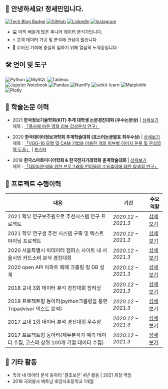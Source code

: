 ## 👋 안녕하세요! 정세민입니다.

[![Tech Blog Badge](https://img.shields.io/badge/Blog-CC0000?style=flat-square&logo=blogger&logoColor=white&link=https://seminj.tistory.com/)](https://seminj.tistory.com/)
[![GitHub](https://img.shields.io/badge/github-%23121011.svg?style=flat-square&logo=github&logoColor=white&link=https://seminj.github.com)](https://seminj.github.io)
[![LinkedIn](https://img.shields.io/badge/linkedin-%230077B5.svg?style=flat-square&logo=linkedin&logoColor=white)](https://www.linkedin.com/in/%EC%84%B8%EB%AF%BC-%EC%A0%95-959476233)
[![Instagram](https://img.shields.io/badge/Instagram-%23E4405F.svg?style=flat-square&logo=Instagram&logoColor=white&link=https://www.instagram.com/se_m.ni/)](https://www.instagram.com/se_m.ni/)

* 💻 아직 배울게 많은 주니어 데이터 분석가입니다.
* ⚡ 고객 데이터 가공 및 분석에 관심이 많습니다. 
* 🌈 주어진 기회에 충실히 임하기 위해 열심히 노력중입니다.

## 🛠 언어 및 도구

![Python](https://img.shields.io/badge/python-darkblue?style=flat-square&logo=python&logoColor=white)
![MySQL](https://img.shields.io/badge/mysql-003545.svg?style=flat-square&logo=mysql&logoColor=white)
![Tableau](https://img.shields.io/badge/Tableau-%235C2D91.svg?style=flat-square&logo=Tableau&logoColor=white)<br>
![Jupyter Notebook](https://img.shields.io/badge/jupyter-%23FA0F00.svg?style=flat-square&logo=jupyter&logoColor=white)
![Pandas](https://img.shields.io/badge/pandas-%23150458.svg?style=flat-square&logo=pandas&logoColor=white)
![NumPy](https://img.shields.io/badge/numpy-%23013243.svg?style=flat-square&logo=numpy&logoColor=white)
![scikit-learn](https://img.shields.io/badge/scikit--learn-%23F7931E.svg?style=flat-square&logo=scikit-learn&logoColor=white)
![Matplotlib](https://img.shields.io/badge/Matplotlib-%2357A143.svg?style=flat-square&logo=plotly&logoColor=white)
![Plotly](https://img.shields.io/badge/Plotly-%233F4F75.svg?style=flat-square&logo=plotly&logoColor=white)


## 📃 학술논문 이력

- 2021 **한국정보기술학회(KIT) 추계 대학생 논문경진대회 (우수논문상)** | [상세보기](https://github.com/seminj/A-Study-on-the-Effect-of-the-Part-of-Speech-on-Movie-Review-Sentiment-Classification-Performance/blob/main/README.md) <br>
제목 : [「품사에 따른 영화 리뷰 감성분석 연구」](https://seminj.github.io/files/2021_paper.pdf) <br>

- 2020 **한국데이터정보과학회 추계학술대회 (포스터논문발표 최우수상)** | [상세보기]() <br>
  제목 : [「VGG-16 모형 및 CAM 기법을 이용한 개의 피부병 이미지 분류 및 관심영역 도출」](https://seminj.github.io/files/2020_paper.pdf) | [포스터](https://seminj.github.io/files/2020_poster.pdf)
  
- 2018 **한국스마트미디어학회 & 한국전자거래학회 춘계학술대회** | [상세보기]() <br>
  제목 : [「데이터분석을 위한 프로그래밍 언어들의 수요추이에 대한 탐색적 연구」](https://seminj.github.io/files/2018_paper.pdf)

## 💼 프로젝트 수행이력

|내용|기간|주요 역할|
|---|---|---|
2021 학부 연구보조원으로 추천시스템 연구 프로젝트 | *2020.12 ~ 2021.3* | [상세보기]() |  <br>
2021 학부 연구생 추천 시스템 구축 및 텍스트 마이닝 프로젝트 | *2020.12 ~ 2021.3* | [상세보기]() | <br>
2020 서울특별시 빅데이터 캠퍼스 사이트 내 서울시민 카드소비 분석 경진대회 | *2020.12 ~ 2021.3* | [상세보기]() | 
2020 open API 아파트 매매 크롤링 및 DB 설계 | *2020.12 ~ 2021.3* | [상세보기]() <br>
2018 교내 3회 데이터 분석 경진대회 장려상 | *2020.12 ~ 2021.3* | [상세보기]() | <br>
2018 프로젝트형 동아리(python크롤링을 통한 Tripadvisor 텍스트 분석) | *2020.12 ~ 2021.3* | [상세보기]() <br>
2017 교내 1회 데이터 분석 경진대회 우수상 | *2020.12 ~ 2021.3* | [상세보기]() <br>
2017 프로젝트형 동아리(재무분석가 예측 데이터 수집, 코스피 상위 100개 기업 데이터 수집) | *2020.12 ~ 2021.3* | [상세보기]() <br>


## 📌 기타 활동

- 학과 내 데이터 분석 동아리 '결초보은' 4년 활동 | 2021 회장 역임
- 2018 국외봉사 베트남 호앙사초등학교 1개월

## 


<!--
- python : 기본적인 문제해결을 위한 python 스킬 보유. Pandas, Numpy를 이용한 전처리, Seaborn, Matplotlib을 이용한 시각화 가능.
- MySQL : 
- Tableau : 효과적인 데이터 시각화를 위한 대시보드 제작 가능

  <details><summary>[상세보기]</summary>
  <div markdown="1">
  

  </details>
-->



